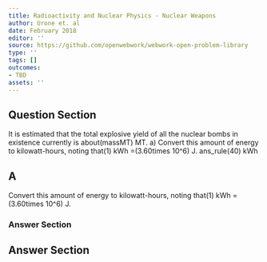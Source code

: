 ```yaml
---
title: Radioactivity and Nuclear Physics - Nuclear Weapons
author: Urone et. al
date: February 2018
editor: ''
source: https://github.com/openwebwork/webwork-open-problem-library
type: ''
tags: []
outcomes:
- TBD
assets: ''
---
```


## Question Section 

It is estimated that the total explosive yield of all the nuclear bombs in existence
currently is about(massMT) MT. 
a) Convert this amount of energy to kilowatt-hours, noting that(1) kWh =(3.60times 10^6) J. 
ans_rule(40) kWh

## A
Convert this amount of energy to kilowatt-hours, noting that(1) kWh =(3.60times 10^6) J. 
### Answer Section


## Answer Section

